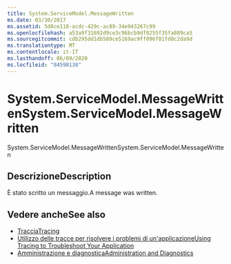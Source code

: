 ```yaml
---
title: System.ServiceModel.MessageWritten
ms.date: 03/30/2017
ms.assetid: 5d8ce118-acdc-429c-ac89-34e943267c99
ms.openlocfilehash: a53a9f31692d9ce3c96bcb9df8255f35fa089ca5
ms.sourcegitcommit: cdb295dd1db589ce5169ac9ff096f01fd0c2da9d
ms.translationtype: MT
ms.contentlocale: it-IT
ms.lasthandoff: 06/09/2020
ms.locfileid: "84598138"
---
```

# <a name="systemservicemodelmessagewritten"></a><span data-ttu-id="9ce46-102">System.ServiceModel.MessageWritten</span><span class="sxs-lookup"><span data-stu-id="9ce46-102">System.ServiceModel.MessageWritten</span></span>
<span data-ttu-id="9ce46-103">System.ServiceModel.MessageWritten</span><span class="sxs-lookup"><span data-stu-id="9ce46-103">System.ServiceModel.MessageWritten</span></span>  
  
## <a name="description"></a><span data-ttu-id="9ce46-104">Descrizione</span><span class="sxs-lookup"><span data-stu-id="9ce46-104">Description</span></span>  
 <span data-ttu-id="9ce46-105">È stato scritto un messaggio.</span><span class="sxs-lookup"><span data-stu-id="9ce46-105">A message was written.</span></span>  
  
## <a name="see-also"></a><span data-ttu-id="9ce46-106">Vedere anche</span><span class="sxs-lookup"><span data-stu-id="9ce46-106">See also</span></span>

- [<span data-ttu-id="9ce46-107">Traccia</span><span class="sxs-lookup"><span data-stu-id="9ce46-107">Tracing</span></span>](index.md)
- [<span data-ttu-id="9ce46-108">Utilizzo delle tracce per risolvere i problemi di un'applicazione</span><span class="sxs-lookup"><span data-stu-id="9ce46-108">Using Tracing to Troubleshoot Your Application</span></span>](using-tracing-to-troubleshoot-your-application.md)
- [<span data-ttu-id="9ce46-109">Amministrazione e diagnostica</span><span class="sxs-lookup"><span data-stu-id="9ce46-109">Administration and Diagnostics</span></span>](../index.md)
